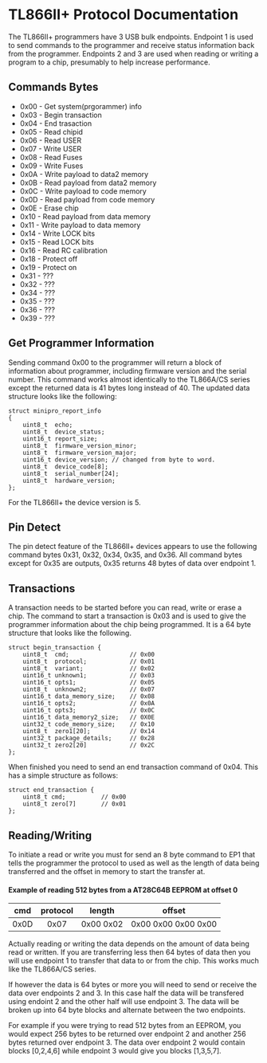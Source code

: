 
# TL866II+ Protocol Documentation #


The TL866II+ programmers have 3 USB bulk endpoints. Endpoint 1 is used to send commands to the programmer and receive status information back from the programmer. Endpoints 2 and 3 are used when reading or writing a program to a chip, presumably to help increase performance.


## Commands Bytes ##

* 0x00 - Get system(prgorammer) info
* 0x03 - Begin transaction
* 0x04 - End trasaction
* 0x05 - Read chipid
* 0x06 - Read USER
* 0x07 - Write USER
* 0x08 - Read Fuses
* 0x09 - Write Fuses
* 0x0A - Write payload to data2 memory
* 0x0B - Read payload from data2 memory
* 0x0C - Write payload to code memory
* 0x0D - Read payload from code memory
* 0x0E - Erase chip
* 0x10 - Read payload from data memory
* 0x11 - Write payload to data memory
* 0x14 - Write LOCK bits
* 0x15 - Read LOCK bits
* 0x16 - Read RC calibration
* 0x18 - Protect off
* 0x19 - Protect on
* 0x31 - ???
* 0x32 - ???
* 0x34 - ???
* 0x35 - ???
* 0x36 - ???
* 0x39 - ???


## Get Programmer Information ##

Sending command 0x00 to the programmer will return a block of information about programmer, including firmware version and the serial number. This command works almost identically to the TL866A/CS series except the returned data is 41 bytes long instead of 40. The updated data structure looks like the following:
```
struct minipro_report_info
{
	uint8_t  echo;
	uint8_t  device_status;
	uint16_t report_size;
	uint8_t  firmware_version_minor;
	uint8_t  firmware_version_major;
	uint16_t device_version; // changed from byte to word.
	uint8_t  device_code[8];
	uint8_t  serial_number[24];
	uint8_t  hardware_version;
};

```

For the TL866II+ the device version is 5.

## Pin Detect ##

The pin detect feature of the TL866II+ devices appears to use the following command bytes 0x31, 0x32, 0x34, 0x35, and 0x36. All command bytes except for 0x35 are outputs, 0x35 returns 48 bytes of data over endpoint 1.

## Transactions ##

A transaction needs to be started before you can read, write or erase a chip. The command to start a transaction is 0x03 and is used to give the programmer information about the chip being programmed. It is a 64 byte structure that looks like the following. 

```
struct begin_transaction {
	uint8_t  cmd;                 // 0x00
	uint8_t  protocol;            // 0x01
	uint8_t  variant;             // 0x02
	uint16_t unknown1;            // 0x03
	uint16_t opts1;               // 0x05
	uint8_t  unknown2;            // 0x07
	uint16_t data_memory_size;    // 0x08
	uint16_t opts2;               // 0x0A
	uint16_t opts3;               // 0x0C
	uint16_t data_memory2_size;   // 0X0E
	uint32_t code_memory_size;    // 0x10
	uint8_t  zero1[20];           // 0x14
	uint32_t package_details;     // 0x28
	uint32_t zero2[20]            // 0x2C
};
```
When finished you need to send an end transaction command of 0x04. This has a simple structure as follows:

```
struct end_transaction {
	uint8_t cmd;          // 0x00
	uint8_t zero[7]       // 0x01
};
```


## Reading/Writing ##

To initiate a read or write you must for send an 8 byte command to EP1 that tells the programmer the protocol to used as well as the length of data being transferred and the offset in memory to start the transfer at.

#### Example of reading 512 bytes from a AT28C64B EEPROM at offset 0 ####


| cmd  | protocol | length  |offset              |
|:----:|:--------:|:-------:|:------------------:|
|0x0D  |0x07      |0x00 0x02| 0x00 0x00 0x00 0x00|


Actually reading or writing the data depends on the amount of data being read or written. If you are transferring less then 64 bytes of data then you will use endpoint 1 to transfer that data to or from the chip. This works much like the TL866A/CS series.

If however the data is 64 bytes or more you will need to send or receive the data over endpoints 2 and 3. In this case half the data will be transfered using endoint 2 and the other half will use endpoint 3. The data will be broken up into 64 byte blocks and alternate between the two endpoints.

For example if you were trying to read 512 bytes from an EEPROM, you would expect 256 bytes to be returned over endpoint 2 and another 256 bytes returned over endpoint 3. The data over endpoint 2 would contain blocks [0,2,4,6] while endpoint 3 would give you blocks [1,3,5,7].

